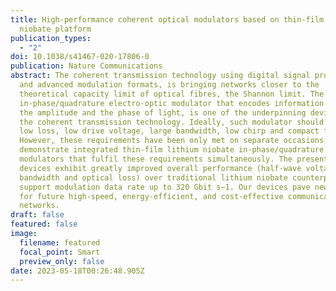 ```yaml
---
title: High-performance coherent optical modulators based on thin-film lithium
  niobate platform
publication_types:
  - "2"
doi: 10.1038/s41467-020-17806-0
publication: Nature Communications
abstract: The coherent transmission technology using digital signal processing
  and advanced modulation formats, is bringing networks closer to the
  theoretical capacity limit of optical fibres, the Shannon limit. The
  in-phase/quadrature electro-optic modulator that encodes information on both
  the amplitude and the phase of light, is one of the underpinning devices for
  the coherent transmission technology. Ideally, such modulator should feature a
  low loss, low drive voltage, large bandwidth, low chirp and compact footprint.
  However, these requirements have been only met on separate occasions. Here, we
  demonstrate integrated thin-film lithium niobate in-phase/quadrature
  modulators that fulfil these requirements simultaneously. The presented
  devices exhibit greatly improved overall performance (half-wave voltage,
  bandwidth and optical loss) over traditional lithium niobate counterparts, and
  support modulation data rate up to 320 Gbit s−1. Our devices pave new routes
  for future high-speed, energy-efficient, and cost-effective communication
  networks.
draft: false
featured: false
image:
  filename: featured
  focal_point: Smart
  preview_only: false
date: 2023-05-18T00:26:48.905Z
---
```

